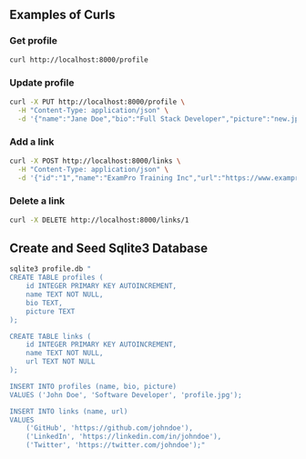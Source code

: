
## Examples of Curls

### Get profile

```sh
curl http://localhost:8000/profile
```

### Update profile

```sh
curl -X PUT http://localhost:8000/profile \
  -H "Content-Type: application/json" \
  -d '{"name":"Jane Doe","bio":"Full Stack Developer","picture":"new.jpg","links":[]}'
```

### Add a link

```sh
curl -X POST http://localhost:8000/links \
  -H "Content-Type: application/json" \
  -d '{"id":"1","name":"ExamPro Training Inc","url":"https://www.exampro.co/"}'
```

### Delete a link

```sh
curl -X DELETE http://localhost:8000/links/1
```

## Create and Seed Sqlite3 Database

```sh
sqlite3 profile.db "
CREATE TABLE profiles (
    id INTEGER PRIMARY KEY AUTOINCREMENT,
    name TEXT NOT NULL,
    bio TEXT,
    picture TEXT
);

CREATE TABLE links (
    id INTEGER PRIMARY KEY AUTOINCREMENT,
    name TEXT NOT NULL,
    url TEXT NOT NULL
);

INSERT INTO profiles (name, bio, picture)
VALUES ('John Doe', 'Software Developer', 'profile.jpg');

INSERT INTO links (name, url)
VALUES 
    ('GitHub', 'https://github.com/johndoe'),
    ('LinkedIn', 'https://linkedin.com/in/johndoe'),
    ('Twitter', 'https://twitter.com/johndoe');"
```
